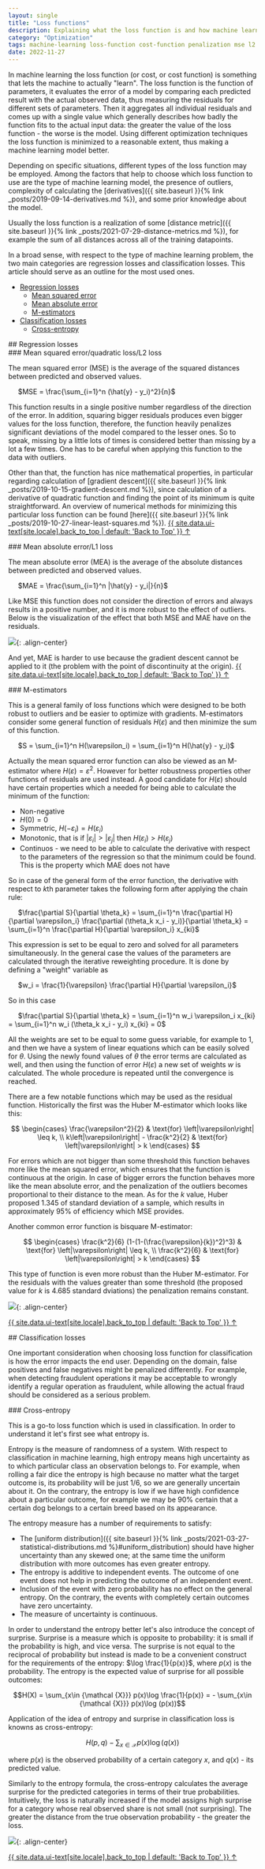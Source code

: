 ```yaml
---
layout: single
title: "Loss functions"
description: Explaining what the loss function is and how machine learning utilizes it
category: "Optimization"
tags: machine-learning loss-function cost-function penalization mse l2 mean-squared-error quadratic-loss l1 mean-absolute-error mae m-estimator huber-loss bisquare-loss-function entropy cross-entropy
date: 2022-11-27
---
```


In machine learning the loss function (or cost, or cost function) is something that lets the machine to actually "learn". The loss function is the function of parameters, it evaluates the error of a model by comparing each predicted result with the actual observed data, thus measuring the residuals for different sets of parameters. Then it aggregates all individual residuals and comes up with a single value which generally describes how badly the function fits to the actual input data: the greater the value of the loss function - the worse is the model. Using different optimization techniques the loss function is minimized to a reasonable extent, thus making a machine learning model better.

Depending on specific situations, different types of the loss function may be employed. Among the factors that help to choose which loss function to use are the type of machine learning model, the presence of outliers, complexity of calculating the [derivatives]({{ site.baseurl }}{% link _posts/2019-09-14-derivatives.md %}), and some prior knowledge about the model.

Usually the loss function is a realization of some [distance metric]({{ site.baseurl }}{% link _posts/2021-07-29-distance-metrics.md %}), for example the sum of all distances across all of the training datapoints.

In a broad sense, with respect to the type of machine learning problem, the two main categories are regression losses and classification losses. This article should serve as an outline for the most used ones.

* [Regression losses](#regression_loss)
  * [Mean squared error](#mse)
  * [Mean absolute error](#mae)
  * [M-estimators](#m_estimators)
* [Classification losses](#classification_loss)
  * [Cross-entropy](#entropy)

<div id='regression_loss'/>
## Regression losses

<div id='mse'/>
### Mean squared error/quadratic loss/L2 loss

The mean squared error (MSE) is the average of the squared distances between predicted and observed values.

&nbsp;&nbsp;&nbsp;&nbsp;
$MSE = \frac{\sum_{i=1}^n (\hat{y} - y_i)^2}{n}$

This function results in a single positive number regardless of the direction of the error. In addition, squaring bigger residuals produces even bigger values for the loss function, therefore, the function heavily penalizes significant deviations of the model compared to the lesser ones. So to speak, missing by a little lots of times is considered better than missing by a lot a few times. One has to be careful when applying this function to the data with outliers.

Other than that, the function has nice mathematical properties, in particular regarding calculation of [gradient descent]({{ site.baseurl }}{% link _posts/2019-10-15-gradient-descent.md %}), since calculation of a derivative of quadratic function and finding the point of its minimum is quite straightforward.
An overview of numerical methods for minimizing this particular loss function can be found [here]({{ site.baseurl }}{% link _posts/2019-10-27-linear-least-squares.md %}).
<a href="#page-title" class="back-to-top">{{ site.data.ui-text[site.locale].back_to_top | default: 'Back to Top' }} &uarr;</a>

<div id='mae'/>
### Mean absolute error/L1 loss

The mean absolute error (MEA) is the average of the absolute distances between predicted and observed values.

&nbsp;&nbsp;&nbsp;&nbsp;
$MAE = \frac{\sum_{i=1}^n |\hat{y} - y_i|}{n}$

Like MSE this function does not consider the direction of errors and always results in a positive number, and it is more robust to the effect of outliers. Below is the visualization of the effect that both MSE and MAE have on the residuals.

![](/assets/images/optimization/absolute_and_squared_error.png){: .align-center}

And yet, MAE is harder to use because the gradient descent cannot be applied to it (the problem with the point of discontinuity at the origin).
<a href="#page-title" class="back-to-top">{{ site.data.ui-text[site.locale].back_to_top | default: 'Back to Top' }} &uarr;</a>

<div id='m_estimators'/>
### M-estimators

This is a general family of loss functions which were designed to be both robust to outliers and be easier to optimize with gradients. M-estimators consider some general function of residuals $H(\varepsilon)$ and then minimize the sum of this function.

&nbsp;&nbsp;&nbsp;&nbsp;
$S = \sum_{i=1}^n H(\varepsilon_i) = \sum_{i=1}^n H(\hat{y} - y_i)$

Actually the mean squared error function can also be viewed as an M-estimator where $H(\varepsilon)=\varepsilon^2$. However for better robustness properties other functions of residuals are used instead. A good candidate for $H(\varepsilon)$ should have certain properties which a needed for being able to calculate the minimum of the function:

 * Non-negative
 * $H(0) = 0$
 * Symmetric, $H(-\varepsilon_i) = H(\varepsilon_i)$
 * Monotonic, that is if $\lvert\varepsilon_i \rvert > \lvert\varepsilon_j \rvert$ then $H(\varepsilon_i) > H(\varepsilon_j)$
 * Continuos - we need to be able to calculate the derivative with respect to the parameters of the regression so that the minimum could be found. This is the property which MAE does not have

So in case of the general form of the error function, the derivative with respect to $k$th parameter takes the following form after applying the chain rule:

&nbsp;&nbsp;&nbsp;&nbsp;
$\frac{\partial S}{\partial \theta_k} = \sum_{i=1}^n \frac{\partial H}{\partial \varepsilon_i}  \frac{\partial (\theta_k x_i - y_i)}{\partial \theta_k} = \sum_{i=1}^n \frac{\partial H}{\partial \varepsilon_i} x_{ki}$

This expression is set to be equal to zero and solved for all parameters simultaneously. In the general case the values of the parameters are calculated through the iterative reweighting procedure. It is done by defining a "weight" variable as

&nbsp;&nbsp;&nbsp;&nbsp;
$w_i = \frac{1}{\varepsilon} \frac{\partial H}{\partial \varepsilon_i}$

So in this case

&nbsp;&nbsp;&nbsp;&nbsp;
$\frac{\partial S}{\partial \theta_k} = \sum_{i=1}^n w_i \varepsilon_i x_{ki} = \sum_{i=1}^n w_i (\theta_k x_i - y_i) x_{ki} = 0$

All the weights are set to be equal to some guess variable, for example to 1, and then we have a system of linear equations which can be easily solved for $\theta$. Using the newly found values of $\theta$ the error terms are calculated as well, and then using the function of error $H(\varepsilon)$ a new set of weights $w$ is calculated. The whole procedure is repeated until the convergence is reached.

There are a few notable functions which may be used as the residual function. Historically the first was the Huber M-estimator which looks like this:

$$
\begin{cases}
\frac{\varepsilon^2}{2} & \text{for} \left|\varepsilon\right| \leq k, \\
k\left|\varepsilon\right| - \frac{k^2}{2} & \text{for} \left|\varepsilon\right| > k
\end{cases}
$$

For errors which are not bigger than some threshold this function behaves more like the mean squared error, which ensures that the function is continuous at the origin. In case of bigger errors the function behaves more like the mean absolute error, and the penalization of the outliers becomes proportional to their distance to the mean. As for the $k$ value, Huber proposed 1.345 of standard deviation of a sample, which results in approximately 95% of efficiency which MSE provides.

Another common error function is bisquare M-estimator:

$$
\begin{cases}
\frac{k^2}{6} (1-(1-(\frac{\varepsilon}{k})^2)^3) & \text{for} \left|\varepsilon\right| \leq k, \\
\frac{k^2}{6} & \text{for} \left|\varepsilon\right| > k
\end{cases}
$$

This type of function is even more robust than the Huber M-estimator. For the residuals with the values greater than some threshold (the proposed value for $k$ is 4.685 standard dviations) the penalization remains constant.

![](/assets/images/optimization/m_estimators_loss.png){: .align-center}

<a href="#page-title" class="back-to-top">{{ site.data.ui-text[site.locale].back_to_top | default: 'Back to Top' }} &uarr;</a>

<div id='classification_loss'/>
## Classification losses

One important consideration when choosing loss function for classification is how the error impacts the end user. Depending on the domain, false positives and false negatives might be penalized differently. For example, when detecting fraudulent operations it may be acceptable to wrongly identify a regular operation as fraudulent,  while allowing the actual fraud should be considered as a serious problem.

<div id='entropy'/>
### Cross-entropy

This is a go-to loss function which is used in classification. In order to understand it let's first see what entropy is.

Entropy is the measure of randomness of a system. With respect to classification in machine learning, high entropy means high uncertainty as to which particular class an observation belongs to. For example, when rolling a fair dice the entropy is high because no matter what the target outcome is, its probability will be just 1/6, so we are generally uncertain about it. On the contrary, the entropy is low if we have high confidence about a particular outcome, for example we may be 90% certain that a certain dog belongs to a certain breed based on its appearance.

The entropy measure has a number of requirements to satisfy:
 * The [uniform distribution]({{ site.baseurl }}{% link _posts/2021-03-27-statistical-distributions.md %}#uniform_distribution) should have higher uncertainty than any skewed one; at the same time the uniform distribution with more outcomes has even greater entropy.
 * The entropy is additive to independent events. The outcome of one event does not help in predicting the outcome of an independent event.
 * Inclusion of the event with zero probability has no effect on the general entropy. On the contrary, the events with completely certain outcomes have zero uncertainty.
 * The measure of uncertainty is continuous.

In order to understand the entropy better let's also introduce the concept of surprise. Surprise is a measure which is opposite to probability: it is small if the probability is high, and vice versa. The surprise is not equal to the reciprocal of probability but instead is made to be a convenient construct for the requirements of the entropy: $\log \frac{1}{p(x)}$, where $p(x)$ is the probability. The entropy is the expected value of surprise for all possible outcomes:

$$H(X) = \sum_{x\in {\mathcal {X}}} p(x)\log \frac{1}{p(x)} = - \sum_{x\in {\mathcal {X}}} p(x)\log (p(x))$$

Application of the idea of entropy and surprise in classification loss is knowns as cross-entropy:

$$H(p, q)- \sum_{x\in {\mathcal {X}}} p(x) \log (q(x))$$

where $p(x)$ is the observed probability of a certain category $x$, and $q(x)$ - its predicted value.

Similarly to the entropy formula, the cross-entropy calculates the average surprise for the predicted categories in terms of their true probabilities. Intuitively, the loss is naturally increased if the model assigns high surprise for a category whose real observed share is not small (not surprising). The greater the distance from the true observation probability - the greater the loss.

![](/assets/images/optimization/cross_entropy.png){: .align-center}

<a href="#page-title" class="back-to-top">{{ site.data.ui-text[site.locale].back_to_top | default: 'Back to Top' }} &uarr;</a>